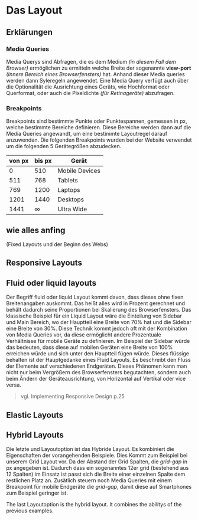 # Das Layout


## Erklärungen

### Media Queries

Media Querys sind Abfragen, die es dem Medium *(in diesem Fall dem Browser)* ermöglichen zu ermitteln welche Breite der sogenannte **view-port** *(Innere Bereich eines Browserfensters)* hat. Anhand dieser Media queries werden dann Syleregeln angewendet. Eine Media Query verfügt auch über die Optionalität die Ausrichtung eines Geräts, wie Hochformat oder Querformat, oder auch die Pixeldichte *(für Retinageräte)* abzufragen.
### Breakpoints
Breakpoints sind bestimmte Punkte oder Punktespannen, gemessen in px, welche bestimmte Bereiche definieren. Diese Bereiche werden dann auf die Media Queries angewandt, um eine bestimmte Layoutregel darauf anzuwenden.
Die folgenden Breakpoints wurden bei der Website verwendet um die folgenden 5 Gerätegrößen abzudecken.

| von px | bis px | Gerät             |
| ------ | ------ | ----------------- |
| 0      | 510    | Mobile Devices    |
| 511    | 768    | Tablets           |
| 769    | 1200   | Laptops           |
| 1201   | 1440   | Desktops          |
| 1441   | ∞      | Ultra Wide        |


## wie alles anfing
(Fixed Layouts und der Beginn des Webs)

## Responsive Layouts

## Fluid oder liquid layouts
Der Begriff fluid oder liquid Layout kommt davon, dass dieses ohne fixen Breitenangaben auskommt. Das heißt alles wird in Prozent gerechnet und behält dadurch seine Proportionen bei Skalierung des Browserfensters. Das klassische Beispiel für ein Liquid Layout wäre die Einteilung von Sidebar und Main Bereich, wo der Hauptteil eine Breite von 70% hat und die Sidebar eine Breite von 30%. 
Diese Technik kommt jedoch oft mit der Kombination von Media Queries vor, da diese ermöglicht andere Prozentuale Verhältnisse für mobile Geräte zu definieren. Im Beispiel der Sidebar würde das bedeuten, dass diese auf mobilen Geräten eine Breite von 100% erreichen würde und sich unter den Hauptteil fügen würde. Dieses flüssige behalten ist der Hauptgedanke eines Fluid Layouts. Es beschreibt den Fluss der Elemente auf verschiedenen Endgeräten. Dieses Phänomen kann man nicht nur beim Vergrößern des Browserfensters begutachten, sondern auch beim Ändern der Geräteausrichtung, von Horizontal auf Vertikal oder vice versa.
> vgl. Implementing Responsive Design p.25


## Elastic Layouts

## Hybrid Layouts
Die letzte und Layoutoption ist das Hybride Layout. Es kombiniert die Eigenschaften der vorangehenden Beispiele.
Dies Kommt zum Beispiel bei unserem Grid Layout vor. Da der Abstand der Grid Spalten, die *grid-gap* in px angegeben ist. Dadurch dass ein sogenanntes 12er grid (bestehend aus 12 Spalten) im Einsatz ist passt sich die Breite einer einzelnen Spalte dem restlichen Platz an. Zusätlich steuern noch Media Queries mit einem Breakpoint für mobile Endgeräte die *grid-gap*, damit diese auf Smartphones zum Beispiel geringer ist.


The last Layoutoption is the hybrid layout. It combines the abilitys of the previous examples.
